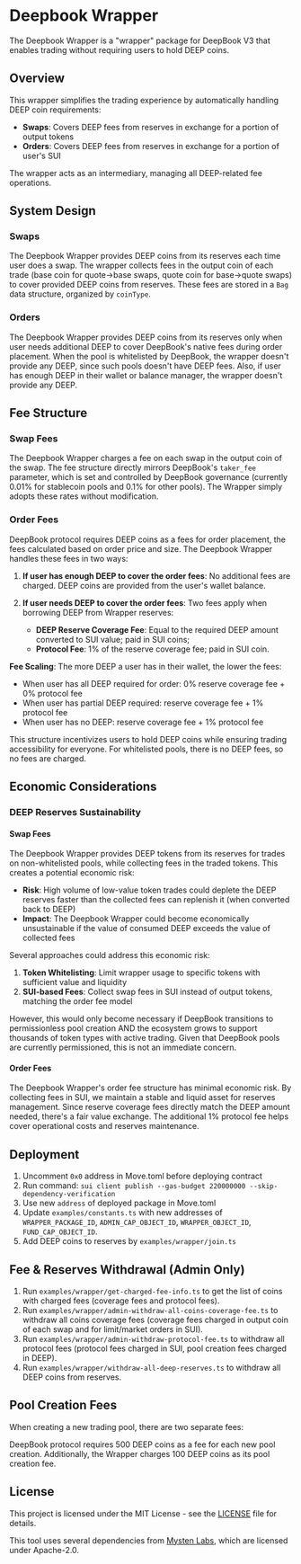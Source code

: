 # Deepbook Wrapper

The Deepbook Wrapper is a "wrapper" package for DeepBook V3 that enables trading without requiring users to hold DEEP coins.

## Overview

This wrapper simplifies the trading experience by automatically handling DEEP coin requirements:

- **Swaps**: Covers DEEP fees from reserves in exchange for a portion of output tokens
- **Orders**: Covers DEEP fees from reserves in exchange for a portion of user's SUI

The wrapper acts as an intermediary, managing all DEEP-related fee operations.


## System Design

### Swaps

The Deepbook Wrapper provides DEEP coins from its reserves each time user does a swap.
The wrapper collects fees in the output coin of each trade (base coin for quote→base swaps, quote coin for base→quote swaps) to cover provided DEEP coins from reserves.
These fees are stored in a `Bag` data structure, organized by `coinType`.

### Orders

The Deepbook Wrapper provides DEEP coins from its reserves only when user needs additional DEEP to cover DeepBook's native fees during order placement. When the pool is whitelisted by DeepBook, the wrapper doesn't provide any DEEP, since such pools doesn't have DEEP fees.
Also, if user has enough DEEP in their wallet or balance manager, the wrapper doesn't provide any DEEP.

## Fee Structure

### Swap Fees

The Deepbook Wrapper charges a fee on each swap in the output coin of the swap. The fee structure directly mirrors DeepBook's `taker_fee` parameter, which is set and controlled by DeepBook governance (currently 0.01% for stablecoin pools and 0.1% for other pools). The Wrapper simply adopts these rates without modification.

### Order Fees

DeepBook protocol requires DEEP coins as a fees for order placement, the fees calculated based on order price and size. 
The Deepbook Wrapper handles these fees in two ways:

1. **If user has enough DEEP to cover the order fees**: No additional fees are charged. DEEP coins are provided from the user's wallet balance.

2. **If user needs DEEP to cover the order fees**: Two fees apply when borrowing DEEP from Wrapper reserves:
   - **DEEP Reserve Coverage Fee**: Equal to the required DEEP amount converted to SUI value; paid in SUI coins;
   - **Protocol Fee**: 1% of the reserve coverage fee; paid in SUI coin.

**Fee Scaling**: The more DEEP a user has in their wallet, the lower the fees:
- When user has all DEEP required for order: 0% reserve coverage fee + 0% protocol fee
- When user has partial DEEP required: reserve coverage fee + 1% protocol fee
- When user has no DEEP: reserve coverage fee + 1% protocol fee

This structure incentivizes users to hold DEEP coins while ensuring trading accessibility for everyone.
For whitelisted pools, there is no DEEP fees, so no fees are charged.

## Economic Considerations

### DEEP Reserves Sustainability

#### Swap Fees
The Deepbook Wrapper provides DEEP tokens from its reserves for trades on non-whitelisted pools, while collecting fees in the traded tokens. This creates a potential economic risk:

- **Risk**: High volume of low-value token trades could deplete the DEEP reserves faster than the collected fees can replenish it (when converted back to DEEP)
- **Impact**: The Deepbook Wrapper could become economically unsustainable if the value of consumed DEEP exceeds the value of collected fees

Several approaches could address this economic risk:
1. **Token Whitelisting**: Limit wrapper usage to specific tokens with sufficient value and liquidity
2. **SUI-based Fees**: Collect swap fees in SUI instead of output tokens, matching the order fee model

However, this would only become necessary if DeepBook transitions to permissionless pool creation AND the ecosystem grows to support thousands of token types with active trading. Given that DeepBook pools are currently permissioned, this is not an immediate concern.

#### Order Fees
The Deepbook Wrapper's order fee structure has minimal economic risk. By collecting fees in SUI, we maintain a stable and liquid asset for reserves management. Since reserve coverage fees directly match the DEEP amount needed, there's a fair value exchange. The additional 1% protocol fee helps cover operational costs and reserves maintenance.


## Deployment

1. Uncomment `0x0` address in Move.toml before deploying contract
2. Run command:
`sui client publish --gas-budget 220000000 --skip-dependency-verification`
3. Use new `address` of deployed package in Move.toml
4. Update `examples/constants.ts` with new addresses of `WRAPPER_PACKAGE_ID`, `ADMIN_CAP_OBJECT_ID`, `WRAPPER_OBJECT_ID`, `FUND_CAP_OBJECT_ID`.
5. Add DEEP coins to reserves by `examples/wrapper/join.ts`


## Fee & Reserves Withdrawal (Admin Only)

1. Run `examples/wrapper/get-charged-fee-info.ts` to get the list of coins with charged fees (coverage fees and protocol fees).
2. Run `examples/wrapper/admin-withdraw-all-coins-coverage-fee.ts` to withdraw all coins coverage fees (coverage fees charged in output coin of each swap and for limit/market orders in SUI).
3. Run `examples/wrapper/admin-withdraw-protocol-fee.ts` to withdraw all protocol fees (protocol fees charged in SUI, pool creation fees charged in DEEP).
4. Run `examples/wrapper/withdraw-all-deep-reserves.ts` to withdraw all DEEP coins from reserves.


## Pool Creation Fees

When creating a new trading pool, there are two separate fees:

DeepBook protocol requires 500 DEEP coins as a fee for each new pool creation. Additionally, the Wrapper charges 100 DEEP coins as its pool creation fee.

## License

This project is licensed under the MIT License - see the [LICENSE](LICENSE.md) file for details.

This tool uses several dependencies from [Mysten Labs](https://github.com/MystenLabs/sui), which are licensed under Apache-2.0.